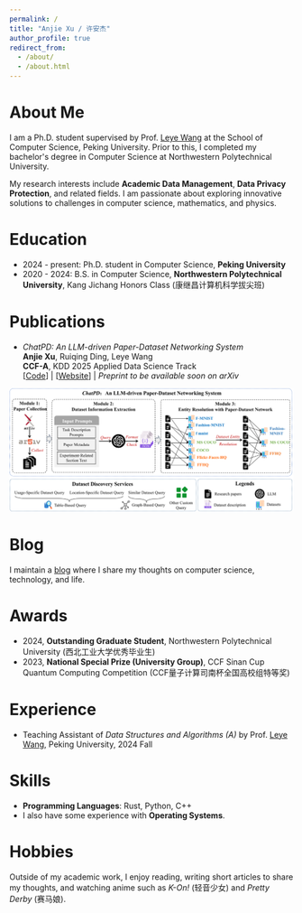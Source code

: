 ```yaml
---
permalink: /
title: "Anjie Xu / 许安杰"
author_profile: true
redirect_from: 
  - /about/
  - /about.html
---
```


About Me
========

I am a Ph.D. student supervised by Prof. [Leye Wang](https://wangleye.github.io/) at the School of Computer Science, Peking University.
Prior to this, I completed my bachelor's degree in Computer Science at Northwestern Polytechnical University.

My research interests include **Academic Data Management**, **Data Privacy Protection**, and related fields. I am passionate about exploring innovative solutions to challenges in computer science, mathematics, and physics.

Education
=========

- 2024 - present: Ph.D. student in Computer Science, **Peking University**
- 2020 - 2024: B.S. in Computer Science, **Northwestern Polytechnical University**, Kang Jichang Honors Class (康继昌计算机科学拔尖班)

Publications
============

* *ChatPD: An LLM-driven Paper-Dataset Networking System* <br/>
**Anjie Xu**, Ruiqing Ding, Leye Wang  
**CCF-A**, KDD 2025 Applied Data Science Track  
\[[Code](https://github.com/ChatPD-web/ChatPD)\] | \[[Website](https://chatpd-web.github.io/chatpd-web/)\] | *Preprint to be available soon on arXiv*

![ChatPD System Architecture](https://github.com/ChatPD-web/ChatPD/raw/main/pic/system_arch.png)


Blog
======
I maintain a [blog](/blog/) where I share my thoughts on computer science, technology, and life.

Awards
======

- 2024, **Outstanding Graduate Student**, Northwestern Polytechnical University (西北工业大学优秀毕业生)
- 2023, **National Special Prize (University Group)**, CCF Sinan Cup Quantum Computing Competition (CCF量子计算司南杯全国高校组特等奖)

Experience
==========

- Teaching Assistant of *Data Structures and Algorithms (A)* by Prof. [Leye Wang](https://wangleye.github.io/), Peking University, 2024 Fall

Skills
======

- **Programming Languages**: Rust, Python, C++
- I also have some experience with **Operating Systems**.


Hobbies
=======

Outside of my academic work, I enjoy reading, writing short articles to share my thoughts, and watching anime such as *K-On!* (轻音少女) and *Pretty Derby* (赛马娘).
